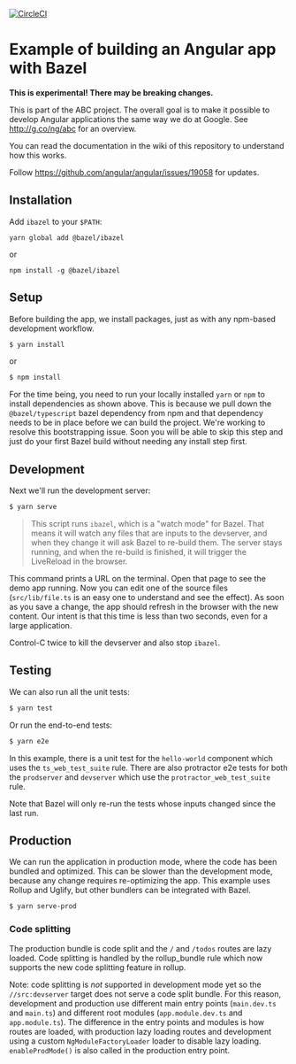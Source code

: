 [![CircleCI](https://circleci.com/gh/alexeagle/angular-bazel-example.svg?style=svg)](https://circleci.com/gh/alexeagle/angular-bazel-example)

# Example of building an Angular app with Bazel

**This is experimental! There may be breaking changes.**

This is part of the ABC project. The overall goal is to make it possible to
develop Angular applications the same way we do at Google.
See http://g.co/ng/abc for an overview.

You can read the documentation in the wiki of this repository to understand how
this works.

Follow https://github.com/angular/angular/issues/19058 for updates.

## Installation

Add `ibazel` to your `$PATH`:

```
yarn global add @bazel/ibazel
```

or

```
npm install -g @bazel/ibazel
```

## Setup

Before building the app, we install packages, just as with any npm-based development workflow.

```bash
$ yarn install
```

or

```bash
$ npm install
```

For the time being, you need to run your locally installed `yarn` or `npm` to install dependencies
as shown above. This is because we pull down the `@bazel/typescript` bazel dependency from npm and
that dependency needs to be in place before we can build the project. We're working to
resolve this bootstrapping issue. Soon you will be able to skip this step and just do your first
Bazel build without needing any install step first.

## Development

Next we'll run the development server:

```bash
$ yarn serve
```

> This script runs `ibazel`, which is a "watch mode"
> for Bazel. That means it will watch any files that are inputs to the devserver,
> and when they change it will ask Bazel to re-build them. The server stays
> running, and when the re-build is finished, it will trigger the LiveReload in
> the browser.

This command prints a URL on the terminal. Open that page to see the demo app
running. Now you can edit one of the source files (`src/lib/file.ts` is an easy
one to understand and see the effect). As soon as you save a change, the app
should refresh in the browser with the new content. Our intent is that this time
is less than two seconds, even for a large application.

Control-C twice to kill the devserver and also stop `ibazel`.

## Testing

We can also run all the unit tests:

```bash
$ yarn test
```

Or run the end-to-end tests:

```bash
$ yarn e2e
```

In this example, there is a unit test for the `hello-world` component which uses
the `ts_web_test_suite` rule. There are also protractor e2e tests for both the
`prodserver` and `devserver` which use the `protractor_web_test_suite` rule.

Note that Bazel will only re-run the tests whose inputs changed since the last run.

## Production

We can run the application in production mode, where the code has been bundled
and optimized. This can be slower than the development mode, because any change
requires re-optimizing the app. This example uses Rollup and Uglify, but other
bundlers can be integrated with Bazel.

```bash
$ yarn serve-prod
```

### Code splitting

The production bundle is code split and the `/` and `/todos` routes
are lazy loaded. Code splitting is handled by the rollup_bundle rule
which now supports the new code splitting feature in rollup.

Note: code splitting is _not_ supported in development mode yet so the
`//src:devserver` target does not serve a code split bundle. For this
reason, development and production use different main entry points
(`main.dev.ts` and `main.ts`) and different root modules
(`app.module.dev.ts` and `app.module.ts`). The difference in
the entry points and modules is how routes are loaded, with production
lazy loading routes and development using a custom `NgModuleFactoryLoader`
loader to disable lazy loading. `enableProdMode()` is
also called in the production entry point.
